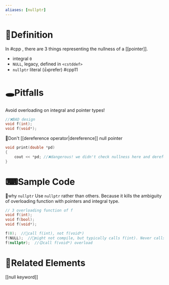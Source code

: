 ```yaml
---
aliases: [nullptr]
---
```


# 📝Definition
In #cpp  , there are 3 things representing the nullness of a [[pointer]].
- integral `0`
- `NULL`, legacy, defined in `<cstddef>`
- `nullptr` literal (👍prefer)  #cpp11

# 🕳Pitfalls
Avoid overloading on integral and pointer types!
```cpp
//❌BAD design
void f(int);
void f(void*);
```



📌Don't [[dereference operator|dereference]] null pointer
```cpp
void print(double *pd)
{
	cout << *pd; //❌dangerous! we didn't check nullness here and dereference!
}
```



# ⌨Sample Code
📌why `nullptr`
Use `nullptr` rather than others. Because it kills the ambiguity of overloading function with pointers and integral type.
```cpp
// 3 overloading function of f
void f(int);
void f(bool);
void f(void*);

f(0);  //🙁call f(int), not f(void*)
f(NULL);  //🙁might not compile, but typically calls f(int). Never calls f(void*)
f(nullptr);  //😊call f(void*) overload
```

# 🧬Related Elements
[[null keyword]]